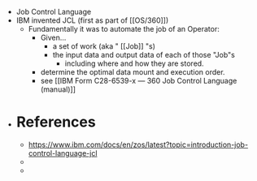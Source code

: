 - Job Control Language
- IBM invented JCL (first as part of [[OS/360]])
	- Fundamentally it was to automate the job of an Operator:
		- Given...
			- a set of work (aka " [[Job]] "s)
			- the input data and output data of each of those "Job"s
				- including where and how they are stored.
		- determine the optimal data mount and execution order.
		- see [[IBM Form C28-6539-x — 360 Job Control Language (manual)]]
- # References
	- https://www.ibm.com/docs/en/zos/latest?topic=introduction-job-control-language-jcl
	-
	-